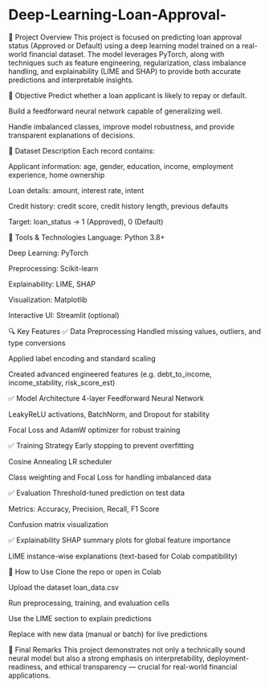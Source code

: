 # Deep-Learning-Loan-Approval-

📌 Project Overview
This project is focused on predicting loan approval status (Approved or Default) using a deep learning model trained on a real-world financial dataset. The model leverages PyTorch, along with techniques such as feature engineering, regularization, class imbalance handling, and explainability (LIME and SHAP) to provide both accurate predictions and interpretable insights.

🎯 Objective
Predict whether a loan applicant is likely to repay or default.

Build a feedforward neural network capable of generalizing well.

Handle imbalanced classes, improve model robustness, and provide transparent explanations of decisions.

🧠 Dataset Description
Each record contains:

Applicant information: age, gender, education, income, employment experience, home ownership

Loan details: amount, interest rate, intent

Credit history: credit score, credit history length, previous defaults

Target: loan_status → 1 (Approved), 0 (Default)

🧰 Tools & Technologies
Language: Python 3.8+

Deep Learning: PyTorch

Preprocessing: Scikit-learn

Explainability: LIME, SHAP

Visualization: Matplotlib

Interactive UI: Streamlit (optional)

🔍 Key Features
✅ Data Preprocessing
Handled missing values, outliers, and type conversions

Applied label encoding and standard scaling

Created advanced engineered features (e.g. debt_to_income, income_stability, risk_score_est)

✅ Model Architecture
4-layer Feedforward Neural Network

LeakyReLU activations, BatchNorm, and Dropout for stability

Focal Loss and AdamW optimizer for robust training

✅ Training Strategy
Early stopping to prevent overfitting

Cosine Annealing LR scheduler

Class weighting and Focal Loss for handling imbalanced data

✅ Evaluation
Threshold-tuned prediction on test data

Metrics: Accuracy, Precision, Recall, F1 Score

Confusion matrix visualization

✅ Explainability
SHAP summary plots for global feature importance

LIME instance-wise explanations (text-based for Colab compatibility)

🚀 How to Use
Clone the repo or open in Colab

Upload the dataset loan_data.csv

Run preprocessing, training, and evaluation cells

Use the LIME section to explain predictions

Replace with new data (manual or batch) for live predictions

📝 Final Remarks
This project demonstrates not only a technically sound neural model but also a strong emphasis on interpretability, deployment-readiness, and ethical transparency — crucial for real-world financial applications.
